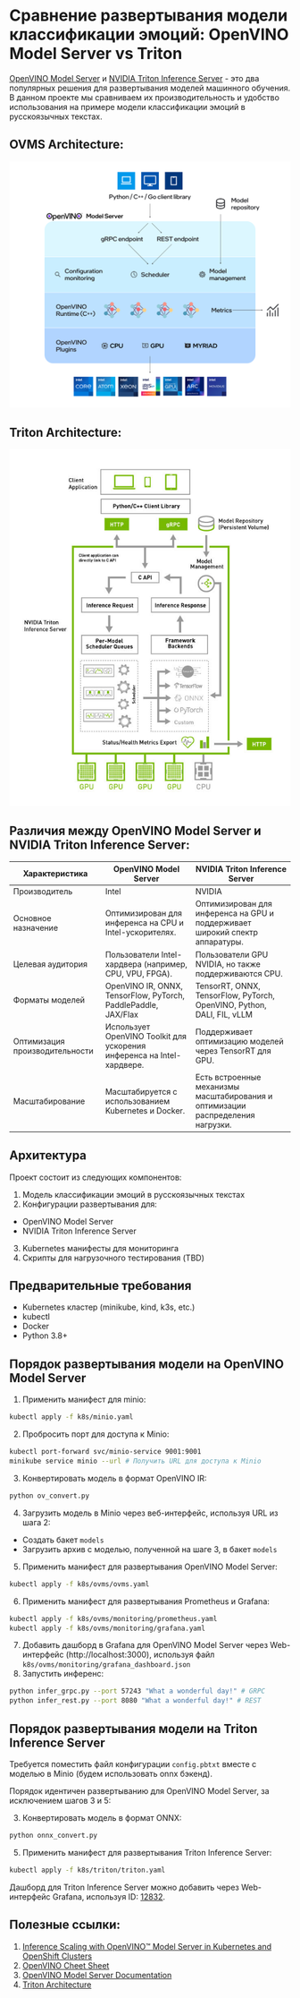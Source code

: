 # Сравнение развертывания модели классификации эмоций: OpenVINO Model Server vs Triton

[OpenVINO Model Server](https://github.com/openvinotoolkit/model_server) и [NVIDIA Triton Inference Server](https://docs.nvidia.com/deeplearning/triton-inference-server/user-guide/docs/index.html) - это два популярных решения для развертывания моделей машинного обучения. В данном проекте мы сравниваем их производительность и удобство использования на примере модели классификации эмоций в русcкоязычных текстах.

## OVMS Architecture:
![OVMS High Level](./img/ovms_high_level.png)

## Triton Architecture:
![Triton High Level](./img/triton_arch.jpg)

## Различия между OpenVINO Model Server и NVIDIA Triton Inference Server:

| Характеристика | OpenVINO Model Server | NVIDIA Triton Inference Server |
|-----------------|-----------------------|---------------------------------|
| Производитель | Intel | NVIDIA |
| Основное назначение | Оптимизирован для инференса на CPU и Intel-ускорителях. | Оптимизирован для инференса на GPU и поддерживает широкий спектр аппаратуры. |
| Целевая аудитория | Пользователи Intel-хардвера (например, CPU, VPU, FPGA). | Пользователи GPU NVIDIA, но также поддерживаются CPU. |
| Форматы моделей | OpenVINO IR, ONNX, TensorFlow, PyTorch, PaddlePaddle, JAX/Flax | TensorRT, ONNX, TensorFlow, PyTorch, OpenVINO, Python, DALI, FIL, vLLM |
| Оптимизация производительности | Использует OpenVINO Toolkit для ускорения инференса на Intel-хардвере. | Поддерживает оптимизацию моделей через TensorRT для GPU. |
| Масштабирование | Масштабируется с использованием Kubernetes и Docker. | Есть встроенные механизмы масштабирования и оптимизации распределения нагрузки. |


## Архитектура
Проект состоит из следующих компонентов:

1. Модель классификации эмоций в русcкоязычных текстах
2. Конфигурации развертывания для:
- OpenVINO Model Server
- NVIDIA Triton Inference Server
3. Kubernetes манифесты для мониторинга
4. Скрипты для нагрузочного тестирования (TBD)

## Предварительные требования

- Kubernetes кластер (minikube, kind, k3s, etc.)
- kubectl
- Docker
- Python 3.8+

## Порядок развертывания модели на OpenVINO Model Server

1. Применить манифест для minio:
```bash
kubectl apply -f k8s/minio.yaml
```
2. Пробросить порт для доступа к Minio:
```bash
kubectl port-forward svc/minio-service 9001:9001
minikube service minio --url # Получить URL для доступа к Minio
```
3. Конвертировать модель в формат OpenVINO IR:
```bash
python ov_convert.py
```
4. Загрузить модель в Minio через веб-интерфейс, используя URL из шага 2:
- Создать бакет `models`
- Загрузить архив с моделью, полученной на шаге 3, в бакет `models`
5. Применить манифест для развертывания OpenVINO Model Server:
```bash
kubectl apply -f k8s/ovms/ovms.yaml
```
6. Применить манифест для развертывания Prometheus и Grafana:
```bash
kubectl apply -f k8s/ovms/monitoring/prometheus.yaml
kubectl apply -f k8s/ovms/monitoring/grafana.yaml
```
7. Добавить дашборд в Grafana для OpenVINO Model Server через Web-интерфейс (http://localhost:3000), используя файл `k8s/ovms/monitoring/grafana_dashboard.json`
8. Запустить инференс:
```bash
python infer_grpc.py --port 57243 "What a wonderful day!" # GRPC
python infer_rest.py --port 8080 "What a wonderful day!" # REST
```

## Порядок развертывания модели на Triton Inference Server

Требуется поместить файл конфигурации `config.pbtxt` вместе с моделью в Minio (будем использовать onnx бэкенд).

Порядок идентичен развертыванию для OpenVINO Model Server, за исключением шагов 3 и 5:

3. Конвертировать модель в формат ONNX:
```bash
python onnx_convert.py
```
5. Применить манифест для развертывания Triton Inference Server:
```bash
kubectl apply -f k8s/triton/triton.yaml
```

Дашборд для Triton Inference Server можно добавить через Web-интерфейс Grafana, используя ID: [12832](https://grafana.com/grafana/dashboards/12832-triton-inference-server/).

## Полезные ссылки:

1. [Inference Scaling with OpenVINO™ Model Server in Kubernetes and OpenShift Clusters](https://www.intel.com/content/www/us/en/developer/articles/technical/deploy-openvino-in-openshift-and-kubernetes.html)
2. [OpenVINO Cheet Sheet](https://docs.openvino.ai/2024/_static/download/OpenVINO_Quick_Start_Guide.pdf)
3. [OpenVINO Model Server Documentation](https://docs.openvino.ai/2024/openvino-workflow/model-server/ovms_what_is_openvino_model_server.html)
4. [Triton Architecture](https://docs.nvidia.com/deeplearning/triton-inference-server/user-guide/docs/user_guide/architecture.html)
